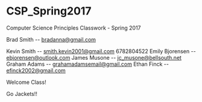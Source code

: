 # CSP_Spring2017
Computer Science Principles Classwork - Spring 2017

Brad Smith -- bradanna@gmail.com

Kevin Smith -- smith.kevin2001@gmail.com 6782804522
Emily Bjorensen -- ebjorensen@outlook.com
James Musone -- jc_musone@bellsouth.net
Graham Adams -- grahamadamsemail@gmail.com
Ethan Finck -- efinck2002@gmail.com

Welcome Class!

Go Jackets!!

